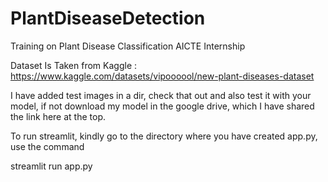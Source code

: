 # PlantDiseaseDetection
Training  on Plant Disease Classification  AICTE Internship

Dataset Is Taken from Kaggle :
https://www.kaggle.com/datasets/vipoooool/new-plant-diseases-dataset

I have added test images in a dir, check that out and also test it with your model, if not download my model in the google drive, which I have shared the link here at the top.

To run streamlit, kindly go to the directory where you have created app.py, use the command

streamlit run app.py
